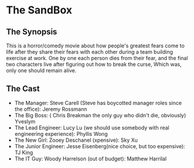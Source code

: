 # The SandBox

## The Synopsis

This is a horror/comedy movie about how people's greatest fears come to life after they share their fears with each other during a team building exercise at work. One by one each person dies from their fear, and the final two characters live after figuring out how to break the curse, Which was, only one should remain alive.

## The Cast
- The Manager: Steve Carell (Steve has boycotted manager roles since the office): Jeremy Rossmann
- The Big Boss: ( Chris Breakman the only guy who didn't die, obviously) Yveslym
- The Lead Engineer: Lucy Lu (we should use somebody with real engineering experience): Phyllis Wong
- The New Girl: Zooey Deschanel (xpensive): Sky Xu
- The Junior Engineer: Jesse Eisenberg(nice choice, but too expensive): TJ King
- The IT Guy: Woody Harrelson (out of budget): Matthew Harrilal
